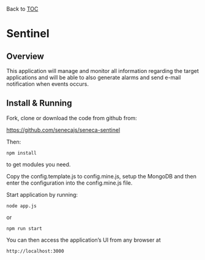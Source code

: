 Back to [TOC](./Readme.md)

# Sentinel

## Overview

This application will manage and monitor all information regarding the target applications and will be able to also generate alarms and send e-mail notification when events occurs.

## Install & Running

Fork, clone or download the code from github from:

<https://github.com/senecajs/seneca-sentinel>

Then:

`
npm install
`

to get modules you need.

Copy the config.template.js to config.mine.js, setup the MongoDB and then enter the configuration into the config.mine.js file.

Start application by running:

`
node app.js
`

or

`
npm run start
`

You can then access the application’s UI from any browser at

`
http://localhost:3000
`